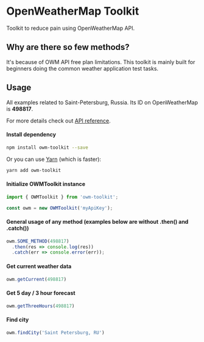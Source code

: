 # OpenWeatherMap Toolkit

Toolkit to reduce pain using OpenWeatherMap API.

## Why are there so few methods?

It's because of OWM API free plan limitations.
This toolkit is mainly built for beginners doing the common weather application test tasks.

## Usage

All examples related to Saint-Petersburg, Russia. Its ID on OpenWeatherMap is **498817**.

For more details check out [API reference](docs/api-reference.md).

#### Install dependency
```bash
npm install owm-toolkit --save
```

Or you can use [Yarn](https://yarnpkg.com) (which is faster):
```bash
yarn add owm-toolkit
```


#### Initialize OWMToolkit instance
```javascript
import { OWMToolkit } from 'owm-toolkit';

const owm = new OWMToolkit('myApiKey');
```
#### General usage of any method (examples below are without .then() and .catch())
```javascript
owm.SOME_METHOD(498817)
  .then(res => console.log(res))
  .catch(err => console.error(err));
```

#### Get current weather data
```javascript
owm.getCurrent(498817)
```

#### Get 5 day / 3 hour forecast
```javascript
owm.getThreeHours(498817)
```

#### Find city
```javascript
owm.findCity('Saint Petersburg, RU')
```
